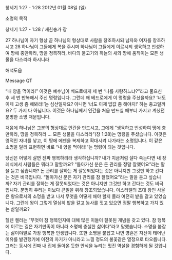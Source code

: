 창세기 1:27 - 1:28 
2012년 01월 08일 (일)

소명의 목적



창세기 1:27 - 1:28 / 새찬송가  장


27 하나님이 자기 형상 곧 하나님의 형상대로 사람을 창조하시되 남자와 여자를 창조하시고
28 하나님이 그들에게 복을 주시며 하나님이 그들에게 이르시되 생육하고 번성하여 땅에 충만하라, 땅을 정복하라, 바다의 물고기와 하늘의 새와 땅에 움직이는 모든 생물을 다스리라 하시니라

해석도움





Message QT

“내 양을 먹이라!” 이것은 예수님이 베드로에게 세 번 “나를 사랑하느냐?”라고 물으신 후 세 번 반복해서 주신 명령입니다. 그런데 왜 베드로에게 이 명령을 주셨을까요? ‘너도 이제 고생 좀 해봐라!’는 심산일까요? 아니면 ‘너도 이제 밥값 좀 해야지!’ 하는 충고일까요? 두 가지 다 아닙니다. 이것은 하나님께서 인간을 처음 만드실 때부터 가지고 계셨던 분명한 소명 때문입니다.

처음에 하나님은 그분의 형상대로 인간을 만드시고, 그에게 “생육하고 번성하여 땅에 충만하라, 땅을 정복하라 … 모든 생물을 다스리라”(창 1:28)는 명령을 주셨습니다. 이것은 영적인 자녀를 낳고, 이 땅에 에덴을 복제하고 확대시켜 나가라는 소명입니다. 이 같은 소명을 달리 표현하면 바로 “내 양을 먹이라!”는 명령이 되는 것입니다.

당신은 어떻게 살면 진짜 행복하리라 생각하십니까? 내가 지금처럼 살다 죽는다면 내 장례식에서 사람들은 뭐라고 말할까요? “돌아가신 분은 돈 관리를 정말 잘했어요”라는 말을 듣고 싶습니까? 돈 관리를 잘하는 게 잘못되었다는 것은 아니지만 그것만 하고 간다는 것은 비극입니다. “돌아가신 분은 자기 관리를 참 잘했어요”라는 말을 듣고 싶습니까? 자기 관리를 잘하는 게 잘못되었다는 것은 아니지만 그것만 하고 간다는 것도 비극입니다. 분명히 우리는 이보다 큰일을 위해 창조되었습니다.
이스라엘의 초대 왕인 사울은 왕으로서의 소명을 받고 나서 무엇을 어떻게 해야 할지 몰라 여전히 밭을 갈고 있었습니다. 그런데 왕이 그렇게 열심히 밭을 갈고 농사를 짓고 있으면 정말 행복하고 가치 있는 삶일까요?

헬렌 켈러는 “무엇이 참 행복인지에 대해 많은 이들이 잘못된 개념을 갖고 있다. 참 행복에 이르는 길은 자기만족이 아니라 소명에 충실한 삶이다”라고 말했습니다. 소명을 붙잡는 삶이야말로 가장 행복한 인생입니다. 또한 소명을 붙잡고 나면 영혼은 자신이 태어난 이유를 발견했기에 이전의 자기가 아니라고 느낄 정도의 불꽃같은 열정으로 타오릅니다. 그러는 동시에 진짜 내 집에 돌아온 듯한 안식을 누리는 멋진 역설을 경험하게 될 것입니다.